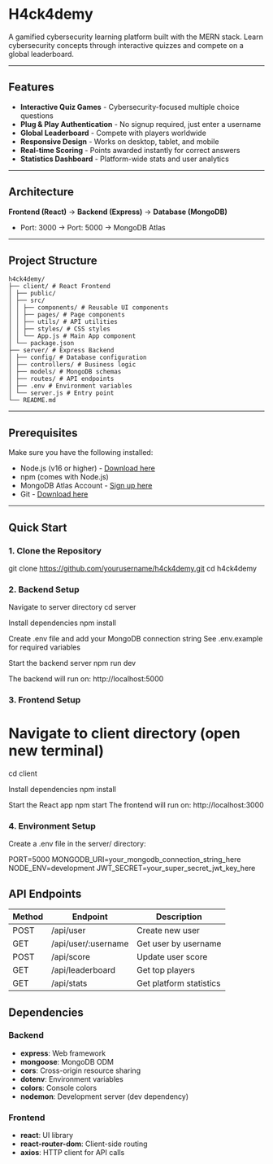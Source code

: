 # H4ck4demy

A gamified cybersecurity learning platform built with the MERN stack. Learn cybersecurity concepts through interactive quizzes and compete on a global leaderboard.

---

## Features
- **Interactive Quiz Games** - Cybersecurity-focused multiple choice questions  
- **Plug & Play Authentication** - No signup required, just enter a username  
- **Global Leaderboard** - Compete with players worldwide  
- **Responsive Design** - Works on desktop, tablet, and mobile  
- **Real-time Scoring** - Points awarded instantly for correct answers  
- **Statistics Dashboard** - Platform-wide stats and user analytics  

---

## Architecture
**Frontend (React)** → **Backend (Express)** → **Database (MongoDB)**  
- Port: 3000 → Port: 5000 → MongoDB Atlas  

---

## Project Structure
```
h4ck4demy/
├── client/ # React Frontend
│ ├── public/
│ ├── src/
│ │ ├── components/ # Reusable UI components
│ │ ├── pages/ # Page components
│ │ ├── utils/ # API utilities
│ │ ├── styles/ # CSS styles
│ │ └── App.js # Main App component
│ └── package.json
├── server/ # Express Backend
│ ├── config/ # Database configuration
│ ├── controllers/ # Business logic
│ ├── models/ # MongoDB schemas
│ ├── routes/ # API endpoints
│ ├── .env # Environment variables
│ └── server.js # Entry point
└── README.md
```

---

## Prerequisites
Make sure you have the following installed:
- Node.js (v16 or higher) - [Download here](https://nodejs.org)  
- npm (comes with Node.js)  
- MongoDB Atlas Account - [Sign up here](https://www.mongodb.com/atlas)  
- Git - [Download here](https://git-scm.com)  

---

## Quick Start

### 1. Clone the Repository
git clone https://github.com/yourusername/h4ck4demy.git
cd h4ck4demy

### 2. Backend Setup
Navigate to server directory
cd server

Install dependencies
npm install

Create .env file and add your MongoDB connection string
See .env.example for required variables

Start the backend server
npm run dev

The backend will run on: http://localhost:5000

### 3. Frontend Setup
# Navigate to client directory (open new terminal)
cd client

Install dependencies
npm install

Start the React app
npm start
The frontend will run on: http://localhost:3000

### 4. Environment Setup

Create a .env file in the server/ directory:

PORT=5000
MONGODB_URI=your_mongodb_connection_string_here
NODE_ENV=development
JWT_SECRET=your_super_secret_jwt_key_here

## API Endpoints

| Method | Endpoint              | Description              |
|--------|-----------------------|--------------------------|
| POST   | /api/user             | Create new user          |
| GET    | /api/user/:username   | Get user by username     |
| POST   | /api/score            | Update user score        |
| GET    | /api/leaderboard      | Get top players          |
| GET    | /api/stats            | Get platform statistics  |

## Dependencies

### Backend
- **express**: Web framework  
- **mongoose**: MongoDB ODM  
- **cors**: Cross-origin resource sharing  
- **dotenv**: Environment variables  
- **colors**: Console colors  
- **nodemon**: Development server (dev dependency)  

### Frontend
- **react**: UI library  
- **react-router-dom**: Client-side routing  
- **axios**: HTTP client for API calls  
